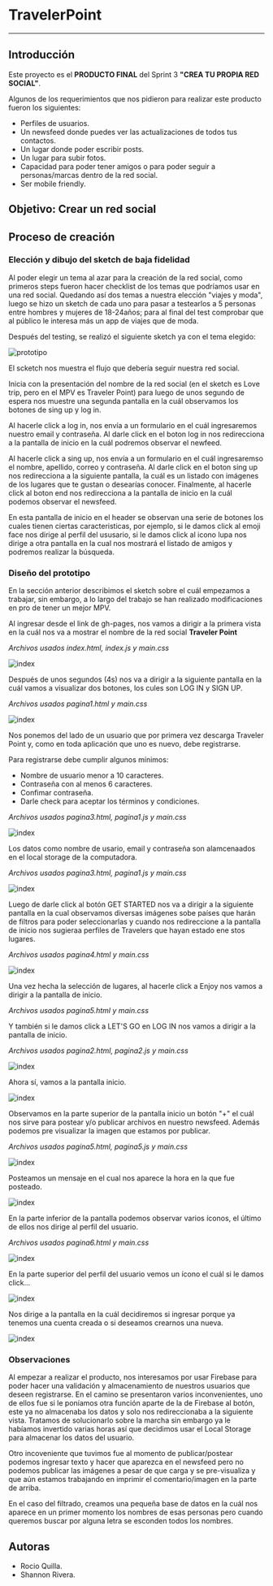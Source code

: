 # TravelerPoint
------

## Introducción

Este proyecto es el **PRODUCTO FINAL** del Sprint 3 **"CREA TU PROPIA RED SOCIAL"**.

Algunos de los requerimientos que nos pidieron para realizar este producto fueron los siguientes:

  + Perfiles de usuarios.
  + Un newsfeed donde puedes ver las actualizaciones de todos tus contactos.
  + Un lugar donde poder escribir posts.
  + Un lugar para subir fotos.
  + Capacidad para poder tener amigos o para poder seguir a personas/marcas dentro de la red social.
  + Ser mobile friendly.

## Objetivo: Crear un red social

## Proceso de creación

### **Elección y dibujo del sketch de baja fidelidad**

Al poder elegir un tema al azar para la creación de la red social, como primeros steps fueron hacer checklist de los temas que podríamos usar en una red social. Quedando así dos temas a nuestra elección "viajes y moda", luego se hizo un sketch de cada uno para pasar a testearlos a 5 personas entre hombres y mujeres de 18-24años; para al final del test comprobar que al público le interesa más un app de viajes que de moda. 

Después del testing, se realizó el siguiente sketch ya con el tema elegido:

![prototipo](assets/images/prototipo.jpeg)

El scketch nos muestra el flujo que debería seguir nuestra red social. 

Inicia con la presentación del nombre de la red social (en el sketch es Love trip, pero en el MPV es Traveler Point) para luego de unos segundo de espera nos muestre una segunda pantalla en la cuál observamos los botones de sing up y log in. 

Al hacerle click a log in, nos envía a un formulario en el cuál ingresaremos nuestro email y contraseña. Al darle click en el boton log in nos redirecciona a la pantalla de inicio en la cuál podremos observar el newfeed. 

Al hacerle click a sing up, nos envía a un formulario en el cuál ingresaremso el nombre, apellido, correo y contraseña. Al darle click en el boton sing up nos redirecciona a la siguiente pantalla, la cuál es un listado con imágenes de los lugares que te gustan o desearías conocer. Finalmente, al hacerle click al boton end nos redirecciona a la pantalla de inicio en la cuál podemos observar el newsfeed.

En esta pantalla de inicio en el header se observan una serie de botones los cuales tienen ciertas caracteristicas, por ejemplo, si le damos click al emoji face nos dirige al perfil del ususario, si le damos click al icono lupa nos dirige a otra pantalla en la cual nos mostrará el listado de amigos y podremos realizar la búsqueda. 

### **Diseño del prototipo**

En la sección anterior describimos el sketch sobre el cuál empezamos a trabajar, sin embargo, a lo largo del trabajo se han realizado modificaciones en pro de tener un mejor MPV.

Al ingresar desde el link de gh-pages, nos vamos a dirigir a la primera vista en la cuál nos va a mostrar el nombre de la red social **Traveler Point** 

*Archivos usados index.html, index.js y main.css* 

![index](assets/images/index.png)

Después de unos segundos (4s) nos va a dirigir a la siguiente pantalla en la cuál vamos a visualizar dos botones, los cules son LOG IN y SIGN UP. 

*Archivos usados pagina1.html y main.css* 

![index](assets/images/botones.png)

Nos ponemos del lado de un usuario que por primera vez descarga Traveler Point y, como en toda aplicación que uno es nuevo, debe registrarse. 

Para registrarse debe cumplir algunos mínimos:

  + Nombre de usuario menor a 10 caracteres.
  + Contraseña con al menos 6 caracteres.
  + Confimar contraseña.
  + Darle check para aceptar los términos y condiciones. 

*Archivos usados pagina3.html, pagina1.js y main.css* 

![index](assets/images/signup.png)

Los datos como nombre de usario, email y contraseña son alamcenaados en el local storage de la computadora. 

*Archivos usados pagina3.html, pagina1.js y main.css* 

![index](assets/images/almacenamiento.png)

Luego de darle click al botón GET STARTED nos va a dirigir a la siguiente pantalla en la cual observamos diversas imágenes sobe países que harán de filtros para poder seleccionarlas y cuando nos redireccione a la pantalla de inicio nos sugieraa perfiles de Travelers que hayan estado ene stos lugares. 

*Archivos usados pagina4.html y main.css*  

![index](assets/images/filter.png)

Una vez hecha la selección de lugares, al hacerle click a Enjoy nos vamos a dirigir a la pantalla de inicio.

*Archivos usados pagina5.html y main.css* 

Y también si le damos click a LET'S GO en LOG IN nos vamos a dirigir a la pantalla de inicio.

*Archivos usados pagina2.html, pagina2.js y main.css*

![index](assets/images/login.png)

Ahora sí, vamos a la pantalla inicio.

![index](assets/images/inicio.png)

Observamos en la parte superior de la pantalla inicio un botón "+" el cuál nos sirve para postear y/o publicar archivos en nuestro newsfeed. Además podemos pre visualizar la imagen que estamos por publicar.

*Archivos usados pagina5.html, pagina5.js y main.css* 

![index](assets/images/postear.png)

Posteamos un mensaje en el cual nos aparece la hora en la que fue posteado.

![index](assets/images/posted.png)

En la parte inferior de la pantalla podemos observar varios íconos, el último de ellos nos dirige al perfil del usuario.

*Archivos usados pagina6.html y main.css* 

![index](assets/images/perfil.png)

En la parte superior del perfil del usuario vemos un ícono el cuál si le damos click...

![index](assets/images/salir.png)

Nos dirige a la pantalla en la cuál decidiremos si ingresar porque ya tenemos una cuenta creada o si deseamos crearnos una nueva.

![index](assets/images/botones.png)

### **Observaciones**

Al empezar a realizar el producto, nos interesamos por usar Firebase para poder hacer una validación y almacenamiento de nuestros usuarios que deseen registrarse. En el camino se presentaron varios inconvenientes, uno de ellos fue si le poníamos otra función aparte de la de Firebase al botón, este ya no almacenaba los datos y solo nos redireccionaba a la siguiente vista. Tratamos de solucionarlo sobre la marcha sin embargo ya le habíamos invertido varias horas así que decidimos usar el Local Storage para almacenar los datos del usuario.

Otro incoveniente que tuvimos fue al momento de publicar/postear podemos ingresar texto y hacer que aparezca en el newsfeed pero no podemos publicar las imágenes a pesar de que carga y se pre-visualiza y que aún estamos trabajando en imprimir el comentario/imagen en la parte de arriba. 

En el caso del filtrado, creamos una pequeña base de datos en la cuál nos aparece en un primer momento los nombres de esas personas pero cuando queremos buscar por alguna letra se esconden todos los nombres. 

## Autoras

  + Rocio Quilla. 
  + Shannon Rivera. 


